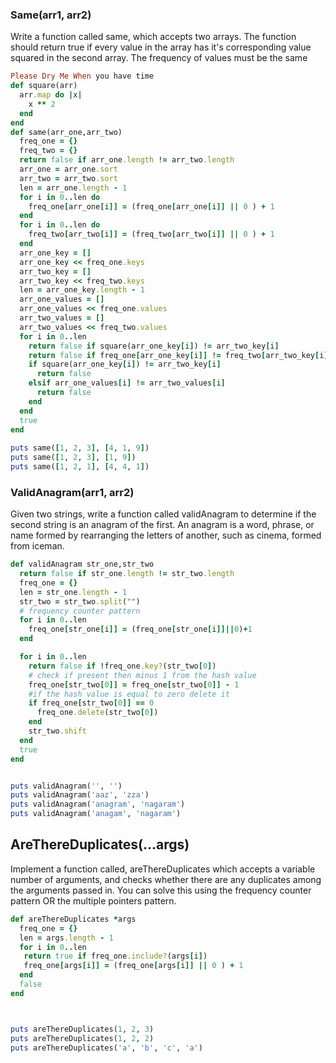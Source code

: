 ### Same(arr1, arr2)
Write a function called same, which accepts two arrays. The function should return true if every value in the array has it's corresponding value squared in the second array. The frequency of values must be the same

````ruby
Please Dry Me When you have time
def square(arr)
  arr.map do |x|
    x ** 2
  end
end
def same(arr_one,arr_two)
  freq_one = {}
  freq_two = {}
  return false if arr_one.length != arr_two.length
  arr_one = arr_one.sort
  arr_two = arr_two.sort
  len = arr_one.length - 1
  for i in 0..len do
    freq_one[arr_one[i]] = (freq_one[arr_one[i]] || 0 ) + 1
  end
  for i in 0..len do
    freq_two[arr_two[i]] = (freq_two[arr_two[i]] || 0 ) + 1
  end
  arr_one_key = []
  arr_one_key << freq_one.keys
  arr_two_key = []
  arr_two_key << freq_two.keys
  len = arr_one_key.length - 1
  arr_one_values = []
  arr_one_values << freq_one.values
  arr_two_values = []
  arr_two_values << freq_two.values
  for i in 0..len
    return false if square(arr_one_key[i]) != arr_two_key[i]
    return false if freq_one[arr_one_key[i]] != freq_two[arr_two_key[i]]
    if square(arr_one_key[i]) != arr_two_key[i]
      return false 
    elsif arr_one_values[i] != arr_two_values[i]
      return false
    end
  end
  true
end
 
puts same([1, 2, 3], [4, 1, 9])
puts same([1, 2, 3], [1, 9])
puts same([1, 2, 1], [4, 4, 1])
````

### ValidAnagram(arr1, arr2)
Given two strings, write a function called validAnagram to determine if the second string is an anagram of the first. An anagram is a word, phrase, or name formed by rearranging the letters of another, such as cinema, formed from iceman.

````ruby 
def validAnagram str_one,str_two
  return false if str_one.length != str_two.length
  freq_one = {}
  len = str_one.length - 1
  str_two = str_two.split("")
  # frequency counter pattern
  for i in 0..len
    freq_one[str_one[i]] = (freq_one[str_one[i]]||0)+1
  end

  for i in 0..len
    return false if !freq_one.key?(str_two[0])
    # check if present then minus 1 from the hash value 
    freq_one[str_two[0]] = freq_one[str_two[0]] - 1
    #if the hash value is equal to zero delete it
    if freq_one[str_two[0]] == 0
      freq_one.delete(str_two[0])
    end
    str_two.shift
  end
  true
end


puts validAnagram('', '')
puts validAnagram('aaz', 'zza')
puts validAnagram('anagram', 'nagaram')
puts validAnagram('anagam', 'nagaram')
````
## AreThereDuplicates(...args)
Implement a function called, areThereDuplicates which accepts a variable number of arguments, and checks whether there are any duplicates among the arguments passed in. You can solve this using the frequency counter pattern OR the multiple pointers pattern.

````ruby
def areThereDuplicates *args
  freq_one = {}
  len = args.length - 1
  for i in 0..len
   return true if freq_one.include?(args[i]) 
   freq_one[args[i]] = (freq_one[args[i]] || 0 ) + 1
  end
  false
end



puts areThereDuplicates(1, 2, 3)
puts areThereDuplicates(1, 2, 2)
puts areThereDuplicates('a', 'b', 'c', 'a')
````
